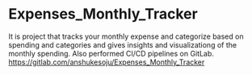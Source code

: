 # Expenses_Monthly_Tracker
It is project that tracks your monthly expense and categorize based on spending and categories and gives insights and visualizationg of the monthly spending.
Also performed CI/CD pipelines on GitLab.
https://gitlab.com/anshukesoju/Expenses_Monthly_Tracker

